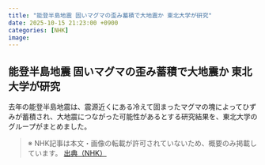 ```yaml
---
title: "能登半島地震 固いマグマの歪み蓄積で大地震か 東北大学が研究"
date: 2025-10-15 21:23:00 +0900
categories: [NHK]
image: 
---
```

## 能登半島地震 固いマグマの歪み蓄積で大地震か 東北大学が研究

去年の能登半島地震は、震源近くにある冷えて固まったマグマの塊によってひずみが蓄積され、大地震につながった可能性があるとする研究結果を、東北大学のグループがまとめました。

> ※ NHK記事は本文・画像の転載が許可されていないため、概要のみ掲載しています。
[出典（NHK）](http://www3.nhk.or.jp/news/html/20251016/k10014950411000.html)
